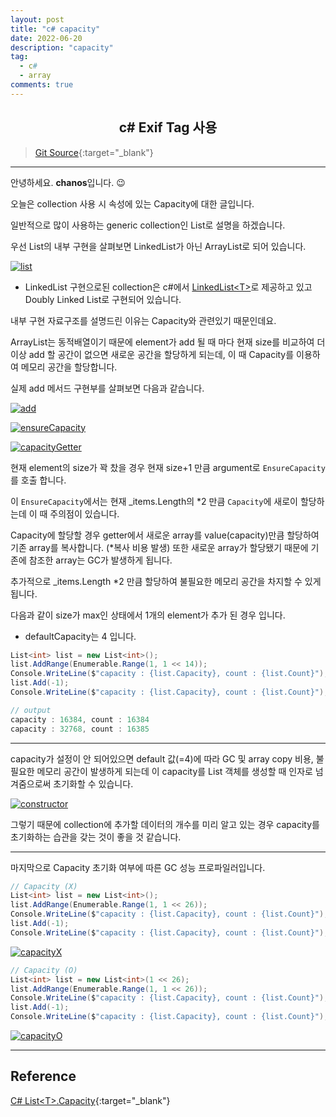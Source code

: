 ```yaml
---
layout: post
title: "c# capacity"
date: 2022-06-20
description: "capacity"
tag:
  - c#
  - array
comments: true
---
```


## <center>c# Exif Tag 사용</center>

> [Git Source](https://github.com/chanos-dev/blogcode/tree/master/22-0620){:target="_blank"}

---

안녕하세요. <b>chanos</b>입니다. 😉

오늘은 collection 사용 시 속성에 있는 Capacity에 대한 글입니다.

일반적으로 많이 사용하는 generic collection인 List<T>로 설명을 하겠습니다.

우선 List의 내부 구현을 살펴보면 LinkedList가 아닌 ArrayList로 되어 있습니다.

<a href="{{site.url}}/images/posts/2022-06-20/list.png"><img src= "{{site.url}}/images/posts/2022-06-20/list.png" alt="list"></a>

- LinkedList 구현으로된 collection은 c#에서 [LinkedList\<T\>](https://docs.microsoft.com/ko-kr/dotnet/api/system.collections.generic.linkedlist-1?view=net-6.0)로 제공하고 있고 Doubly Linked List로 구현되어 있습니다.


내부 구현 자료구조를 설명드린 이유는 Capacity와 관련있기 때문인데요.

ArrayList는 동적배열이기 때문에 element가 add 될 때 마다 현재 size를 비교하여 더 이상 add 할 공간이 없으면 새로운 공간을 할당하게 되는데, 이 때 Capacity를 이용하여 메모리 공간을 할당합니다.

실제 add 메서드 구현부를 살펴보면 다음과 같습니다.

<a href="{{site.url}}/images/posts/2022-06-20/add.png"><img src= "{{site.url}}/images/posts/2022-06-20/add.png" alt="add"></a>

<a href="{{site.url}}/images/posts/2022-06-20/ensureCapacity.png"><img src= "{{site.url}}/images/posts/2022-06-20/ensureCapacity.png" alt="ensureCapacity"></a>

<a href="{{site.url}}/images/posts/2022-06-20/capacityGetter.png"><img src= "{{site.url}}/images/posts/2022-06-20/capacityGetter.png" alt="capacityGetter"></a>


현재 element의 size가 꽉 찼을 경우 현재 size+1 만큼 argument로 `EnsureCapacity` 를 호출 합니다.  

이 `EnsureCapacity`에서는 현재 _items.Length의 *2 만큼 `Capacity`에 새로이 할당하는데 이 때 주의점이 있습니다.

Capacity에 할당할 경우 getter에서 새로운 array를 value(capacity)만큼 할당하여 기존 array를 복사합니다. (*복사 비용 발생) 또한 새로운 array가 할당됐기 때문에 기존에 참조한 array는 GC가 발생하게 됩니다.

추가적으로 _items.Length *2 만큼 할당하여 불필요한 메모리 공간을 차지할 수 있게 됩니다.

다음과 같이 size가 max인 상태에서 1개의 element가 추가 된 경우 입니다.
  - defaultCapacity는 4 입니다.

```csharp
List<int> list = new List<int>();
list.AddRange(Enumerable.Range(1, 1 << 14));
Console.WriteLine($"capacity : {list.Capacity}, count : {list.Count}");
list.Add(-1);
Console.WriteLine($"capacity : {list.Capacity}, count : {list.Count}");

// output
capacity : 16384, count : 16384
capacity : 32768, count : 16385
```

---

capacity가 설정이 안 되어있으면 default 값(=4)에 따라 GC 및 array copy 비용, 불필요한 메모리 공간이 발생하게 되는데 이 capacity를 List 객체를 생성할 때 인자로 넘겨줌으로써 초기화할 수 있습니다.

<a href="{{site.url}}/images/posts/2022-06-20/constructor.png"><img src= "{{site.url}}/images/posts/2022-06-20/constructor.png" alt="constructor"></a>

그렇기 때문에 collection에 추가할 데이터의 개수를 미리 알고 있는 경우 capacity를 초기화하는 습관을 갖는 것이 좋을 것 같습니다.

---

마지막으로 Capacity 초기화 여부에 따른 GC 성능 프로파일러입니다.

```csharp
// Capacity (X)
List<int> list = new List<int>();
list.AddRange(Enumerable.Range(1, 1 << 26));
Console.WriteLine($"capacity : {list.Capacity}, count : {list.Count}");
list.Add(-1);
Console.WriteLine($"capacity : {list.Capacity}, count : {list.Count}");
```
<a href="{{site.url}}/images/posts/2022-06-20/capacityX.png"><img src= "{{site.url}}/images/posts/2022-06-20/capacityX.png" alt="capacityX"></a>

```csharp
// Capacity (O)
List<int> list = new List<int>(1 << 26);            
list.AddRange(Enumerable.Range(1, 1 << 26));
Console.WriteLine($"capacity : {list.Capacity}, count : {list.Count}");
list.Add(-1);
Console.WriteLine($"capacity : {list.Capacity}, count : {list.Count}");
```
<a href="{{site.url}}/images/posts/2022-06-20/capacityO.png"><img src= "{{site.url}}/images/posts/2022-06-20/capacityO.png" alt="capacityO"></a>

---

## Reference

[C# List\<T\>.Capacity](https://docs.microsoft.com/ko-kr/dotnet/api/system.collections.generic.list-1.capacity?view=net-6.0){:target="_blank"} 